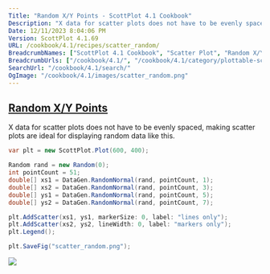 ```yaml
---
Title: "Random X/Y Points - ScottPlot 4.1 Cookbook"
Description: "X data for scatter plots does not have to be evenly spaced, making scatter plots are ideal for displaying random data like this."
Date: 12/11/2023 8:04:06 PM
Version: ScottPlot 4.1.69
URL: /cookbook/4.1/recipes/scatter_random/
BreadcrumbNames: ["ScottPlot 4.1 Cookbook", "Scatter Plot", "Random X/Y Points"]
BreadcrumbUrls: ["/cookbook/4.1/", "/cookbook/4.1/category/plottable-scatter-plot", "/cookbook/4.1/recipes/scatter_random/"]
SearchUrl: "/cookbook/4.1/search/"
OgImage: "/cookbook/4.1/images/scatter_random.png"
---
```


<h2><a href='/cookbook/4.1/recipes/scatter_random/'>Random X/Y Points</a></h2>

X data for scatter plots does not have to be evenly spaced, making scatter plots are ideal for displaying random data like this.

```cs
var plt = new ScottPlot.Plot(600, 400);

Random rand = new Random(0);
int pointCount = 51;
double[] xs1 = DataGen.RandomNormal(rand, pointCount, 1);
double[] xs2 = DataGen.RandomNormal(rand, pointCount, 3);
double[] ys1 = DataGen.RandomNormal(rand, pointCount, 5);
double[] ys2 = DataGen.RandomNormal(rand, pointCount, 7);

plt.AddScatter(xs1, ys1, markerSize: 0, label: "lines only");
plt.AddScatter(xs2, ys2, lineWidth: 0, label: "markers only");
plt.Legend();

plt.SaveFig("scatter_random.png");
```

<img src='../../images/scatter_random.png' class='d-block mx-auto my-5' />


